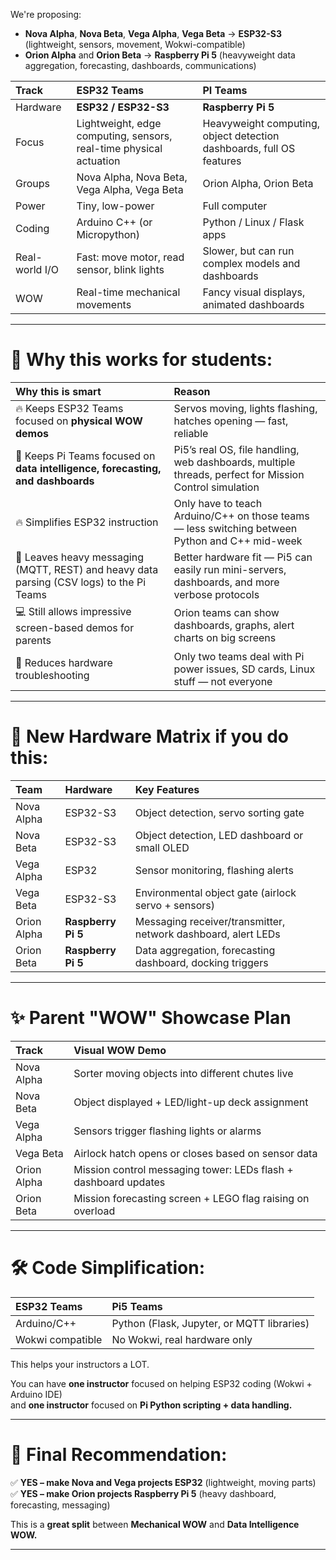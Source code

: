 
We're proposing:

- **Nova Alpha**, **Nova Beta**, **Vega Alpha**, **Vega Beta** → **ESP32-S3** (lightweight, sensors, movement, Wokwi-compatible)  
- **Orion Alpha** and **Orion Beta** → **Raspberry Pi 5** (heavyweight data aggregation, forecasting, dashboards, communications)

| Track | **ESP32 Teams** | **PI Teams** |
|:---|:---|:---|
| Hardware | **ESP32 / ESP32-S3** | **Raspberry Pi 5** |
| Focus | Lightweight, edge computing, sensors, real-time physical actuation | Heavyweight computing, object detection dashboards, full OS features |
| Groups | Nova Alpha, Nova Beta, Vega Alpha, Vega Beta | Orion Alpha, Orion Beta |
| Power | Tiny, low-power | Full computer |
| Coding | Arduino C++ (or Micropython) | Python / Linux / Flask apps |
| Real-world I/O | Fast: move motor, read sensor, blink lights | Slower, but can run complex models and dashboards |
| WOW | Real-time mechanical movements | Fancy visual displays, animated dashboards |

---
# 🚀 Why  this works for students:

| Why this is smart | Reason |
|:---|:---|
| 🔥 Keeps ESP32 Teams focused on **physical WOW demos** | Servos moving, lights flashing, hatches opening — fast, reliable |
| 🧠 Keeps Pi Teams focused on **data intelligence, forecasting, and dashboards** | Pi5’s real OS, file handling, web dashboards, multiple threads, perfect for Mission Control simulation |
| 🔥 Simplifies ESP32 instruction | Only have to teach Arduino/C++ on those teams — less switching between Python and C++ mid-week |
| 💬 Leaves heavy messaging (MQTT, REST) and heavy data parsing (CSV logs) to the Pi Teams | Better hardware fit — Pi5 can easily run mini-servers, dashboards, and more verbose protocols |
| 💻 Still allows impressive screen-based demos for parents | Orion teams can show dashboards, graphs, alert charts on big screens |
| 🎯 Reduces hardware troubleshooting | Only two teams deal with Pi power issues, SD cards, Linux stuff — not everyone |

---
# 🧩 New Hardware Matrix if you do this:

| Team | Hardware | Key Features |
|:---|:---|:---|
| Nova Alpha | ESP32-S3 | Object detection, servo sorting gate |
| Nova Beta | ESP32-S3 | Object detection, LED dashboard or small OLED |
| Vega Alpha | ESP32 | Sensor monitoring, flashing alerts |
| Vega Beta | ESP32-S3 | Environmental object gate (airlock servo + sensors) |
| Orion Alpha | **Raspberry Pi 5** | Messaging receiver/transmitter, network dashboard, alert LEDs |
| Orion Beta | **Raspberry Pi 5** | Data aggregation, forecasting dashboard, docking triggers |

---
# ✨ Parent "WOW" Showcase Plan

| Track | Visual WOW Demo |
|:---|:---|
| Nova Alpha | Sorter moving objects into different chutes live |
| Nova Beta | Object displayed + LED/light-up deck assignment |
| Vega Alpha | Sensors trigger flashing lights or alarms |
| Vega Beta | Airlock hatch opens or closes based on sensor data |
| Orion Alpha | Mission control messaging tower: LEDs flash + dashboard updates |
| Orion Beta | Mission forecasting screen + LEGO flag raising on overload |

---

# 🛠️ Code Simplification:

| ESP32 Teams | Pi5 Teams |
|:---|:---|
| Arduino/C++ | Python (Flask, Jupyter, or MQTT libraries) |
| Wokwi compatible | No Wokwi, real hardware only |

This helps your instructors a LOT.

You can have **one instructor** focused on helping ESP32 coding (Wokwi + Arduino IDE)  
and **one instructor** focused on **Pi Python scripting + data handling.**

---

# 📣 Final Recommendation:

✅ **YES – make Nova and Vega projects ESP32** (lightweight, moving parts)  
✅ **YES – make Orion projects Raspberry Pi 5** (heavy dashboard, forecasting, messaging)

This is a **great split** between **Mechanical WOW** and **Data Intelligence WOW.**

---
